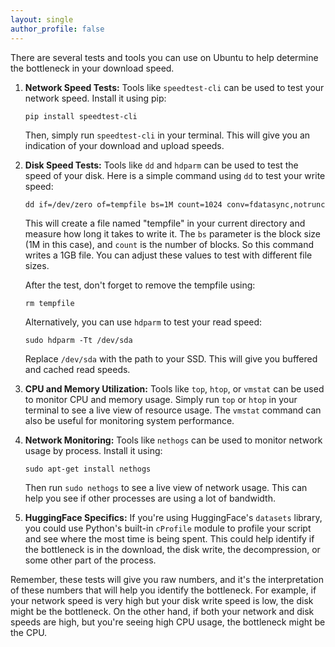 ```yaml
---
layout: single
author_profile: false
---
```


There are several tests and tools you can use on Ubuntu to help determine the bottleneck in your download speed. 

1. **Network Speed Tests:** Tools like `speedtest-cli` can be used to test your network speed. Install it using pip:
   ```
   pip install speedtest-cli
   ```
   Then, simply run `speedtest-cli` in your terminal. This will give you an indication of your download and upload speeds.

2. **Disk Speed Tests:** Tools like `dd` and `hdparm` can be used to test the speed of your disk. Here is a simple command using `dd` to test your write speed:
   ```
   dd if=/dev/zero of=tempfile bs=1M count=1024 conv=fdatasync,notrunc
   ```
   This will create a file named "tempfile" in your current directory and measure how long it takes to write it. The `bs` parameter is the block size (1M in this case), and `count` is the number of blocks. So this command writes a 1GB file. You can adjust these values to test with different file sizes.
   
   After the test, don't forget to remove the tempfile using:
   ```
   rm tempfile
   ```
   Alternatively, you can use `hdparm` to test your read speed:
   ```
   sudo hdparm -Tt /dev/sda
   ```
   Replace `/dev/sda` with the path to your SSD. This will give you buffered and cached read speeds.
   
3. **CPU and Memory Utilization:** Tools like `top`, `htop`, or `vmstat` can be used to monitor CPU and memory usage. Simply run `top` or `htop` in your terminal to see a live view of resource usage. The `vmstat` command can also be useful for monitoring system performance.

4. **Network Monitoring:** Tools like `nethogs` can be used to monitor network usage by process. Install it using:
   ```
   sudo apt-get install nethogs
   ```
   Then run `sudo nethogs` to see a live view of network usage. This can help you see if other processes are using a lot of bandwidth.

5. **HuggingFace Specifics:** If you're using HuggingFace's `datasets` library, you could use Python's built-in `cProfile` module to profile your script and see where the most time is being spent. This could help identify if the bottleneck is in the download, the disk write, the decompression, or some other part of the process.

Remember, these tests will give you raw numbers, and it's the interpretation of these numbers that will help you identify the bottleneck. For example, if your network speed is very high but your disk write speed is low, the disk might be the bottleneck. On the other hand, if both your network and disk speeds are high, but you're seeing high CPU usage, the bottleneck might be the CPU.
